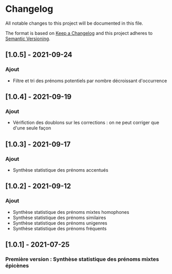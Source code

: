 # Changelog
All notable changes to this project will be documented in this file.

The format is based on [Keep a Changelog](http://keepachangelog.com/en/1.0.0/)
and this project adheres to [Semantic Versioning](http://semver.org/spec/v2.0.0.html).

## [1.0.5] - 2021-09-24
### Ajout
- Filtre et tri des prénoms potentiels par nombre décroissant d'occurrence

## [1.0.4] - 2021-09-19
### Ajout
- Vérifiction des doublons sur les corrections : on ne peut corriger que d'une seule façon

## [1.0.3] - 2021-09-17
### Ajout
- Synthèse statistique des prénoms accentués

## [1.0.2] - 2021-09-12
### Ajout
- Synthèse statistique des prénoms mixtes homophones
- Synthèse statistique des prénoms similaires
- Synthèse statistique des prénoms unigenres
- Synthèse statistique des prénoms fréquents

## [1.0.1] - 2021-07-25
### Première version : Synthèse statistique des prénoms mixtes épicènes
